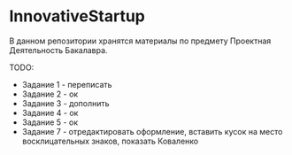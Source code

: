 # InnovativeStartup

В данном репозитории хранятся материалы по предмету Проектная Деятельность Бакалавра.

TODO:
* Задание 1 - переписать
* Задание 2 - ок
* Задание 3 - дополнить
* Задание 4 - ок
* Задание 5 - ок
* Задание 7 - отредактировать оформление, вставить кусок на место восклицательных знаков, показать Коваленко
